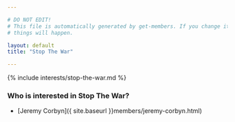 ```yaml
---

# DO NOT EDIT!
# This file is automatically generated by get-members. If you change it, bad
# things will happen.

layout: default
title: "Stop The War"

---
```


{% include interests/stop-the-war.md %}

### Who is interested in Stop The War?


* [Jeremy Corbyn]({ site.baseurl }}members/jeremy-corbyn.html)
